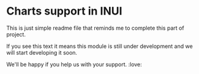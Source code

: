 # Charts support in INUI

This is just simple readme file that reminds me to complete this part of project.

If you see this text it means this module is still under development and we will start developing it soon.

We'll be happy if you help us with your support. :love:
